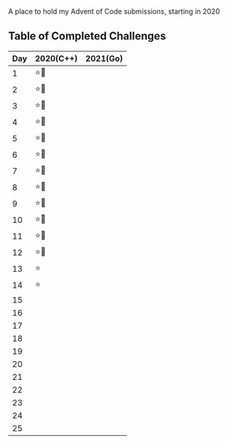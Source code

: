 A place to hold my Advent of Code submissions, starting in 2020

## Table of Completed Challenges

|Day|2020(C++)|2021(Go)|
|---|---------|--------|
|1|:star::star2:||
|2|:star::star2:||
|3|:star::star2:||
|4|:star::star2:||
|5|:star::star2:||
|6|:star::star2:||
|7|:star::star2:||
|8|:star::star2:||
|9|:star::star2:||
|10|:star::star2:||
|11|:star::star2:||
|12|:star::star2:||
|13|:star:||
|14|:star:||
|15|||
|16|||
|17|||
|18|||
|19|||
|20|||
|21|||
|22|||
|23|||
|24|||
|25|||